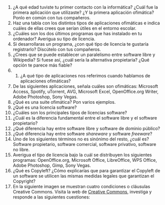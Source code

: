     

 1. ¿A qué edad tuviste tu primer contacto con la informática? ¿Cuál fue la primera aplicación que utilizaste? ¿Y la primera aplicación ofimática? Ponlo en común con tus compañeros.
 2.  Haz una tabla con los distintos tipos de aplicaciones ofimáticas e indica cuáles de ellas crees que serían útiles en el entorno escolar.
 3. ¿Cuáles son los dos últimos programas que has instalado en tu ordenador? Averigua su tipo de licencia.
 4. Si desarrollaras un programa, ¿con qué tipo de licencia te gustaría registrarlo? Discútelo con tus compañeros.
 5. ¿Crees que se puede establecer un paralelismo entre software libre y Wikipedia? Si fuese así, ¿cuál sería la alternativa propietaria? ¿Qué opción te parece más fiable?
 6. 1.  ¿A qué tipo de aplicaciones nos referimos cuando hablamos de aplicaciones ofimáticas?
2.  De las siguientes aplicaciones, señala cuáles son ofimáticas: Microsoft Access, Spotify, uTorrent, AVG, Microsoft Excel, OpenOffice.org Writer, Adobe Photoshop, Sony Vegas.
3.  ¿Qué es una suite ofimática? Pon varios ejemplos.
4.  ¿Qué es una licencia software?
5.  ¿Cuáles son los principales tipos de licencias software?
6.  ¿Cuál es la diferencia fundamental entre el software libre y el software propietario?
7.  ¿Qué diferencia hay entre software libre y software de dominio público?
8.  ¿Qué diferencia hay entre software  _shareware_  y software  _freeware_?
9.  Uno de los siguientes términos no es sinónimo del resto, ¿cuál es? Software propietario, software comercial, software privativo, software no libre.
10.  Averigua el tipo de licencia bajo la cuál se distribuyen los siguientes programas: OpenOffice.org, Microsoft Office, LibreOffice, WPS Office, Adobe Photoshop, Gimp, Sony Vegas.
11.  ¿Qué es Copyleft? ¿Cómo explicarías que para garantizar el Copyleft de un software se utilicen las mismas medidas legales que garantizan el Copyright?
12.  En la siguiente imagen se muestran cuatro condiciones o cláusulas Creative Commons. Visita la web de  [Creative Commons](https://es.creativecommons.org/), investiga y responde a las siguientes cuestiones:

<!--stackedit_data:
eyJoaXN0b3J5IjpbLTE5MzAwMTY3MjZdfQ==
-->